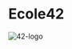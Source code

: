 # Ecole42
![42-logo](https://user-images.githubusercontent.com/73845925/136096716-017ecf05-d073-42b5-b3a4-5ff26bf6d9b9.png)
